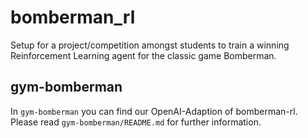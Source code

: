 # bomberman_rl
Setup for a project/competition amongst students to train a winning Reinforcement Learning agent for the classic game Bomberman.

## gym-bomberman
 In `gym-bomberman` you can find our OpenAI-Adaption of bomberman-rl. Please read `gym-bomberman/README.md` for further information.